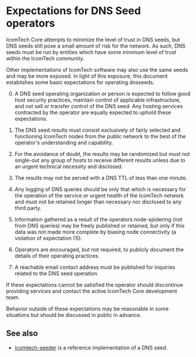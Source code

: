 Expectations for DNS Seed operators
====================================

IcomTech Core attempts to minimize the level of trust in DNS seeds,
but DNS seeds still pose a small amount of risk for the network.
As such, DNS seeds must be run by entities which have some minimum
level of trust within the IcomTech community.

Other implementations of IcomTech software may also use the same
seeds and may be more exposed. In light of this exposure, this
document establishes some basic expectations for operating dnsseeds.

0. A DNS seed operating organization or person is expected to follow good
host security practices, maintain control of applicable infrastructure,
and not sell or transfer control of the DNS seed. Any hosting services
contracted by the operator are equally expected to uphold these expectations.

1. The DNS seed results must consist exclusively of fairly selected and
functioning IcomTech nodes from the public network to the best of the
operator's understanding and capability.

2. For the avoidance of doubt, the results may be randomized but must not
single-out any group of hosts to receive different results unless due to an
urgent technical necessity and disclosed.

3. The results may not be served with a DNS TTL of less than one minute.

4. Any logging of DNS queries should be only that which is necessary
for the operation of the service or urgent health of the IcomTech
network and must not be retained longer than necessary nor disclosed
to any third party.

5. Information gathered as a result of the operators node-spidering
(not from DNS queries) may be freely published or retained, but only
if this data was not made more complete by biasing node connectivity
(a violation of expectation (1)).

6. Operators are encouraged, but not required, to publicly document the
details of their operating practices.

7. A reachable email contact address must be published for inquiries
related to the DNS seed operation.

If these expectations cannot be satisfied the operator should
discontinue providing services and contact the active IcomTech
Core development team.

Behavior outside of these expectations may be reasonable in some
situations but should be discussed in public in advance.

See also
----------
- [icomtech-seeder](https://github.com/nightlyicomtech/icomtech-seeder) is a reference implementation of a DNS seed.
